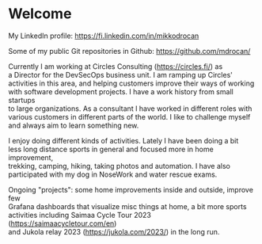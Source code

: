 # Welcome

My LinkedIn profile: <https://fi.linkedin.com/in/mikkodrocan>

Some of my public Git repositories in Github: <https://github.com/mdrocan/>

Currently I am working at Circles Consulting (<https://circles.fi/>) as \
a Director for the DevSecOps business unit. I am ramping up Circles' \
activities in this area, and helping customers improve their ways of working \
with software development projects. I have a work history from small startups \
to large organizations. As a consultant I have worked in different roles with \
various customers in different parts of the world. I like to challenge myself \
and always aim to learn something new.

I enjoy doing different kinds of activities. Lately I have been doing a bit \
less long distance sports in general and focused more in home improvement, \
trekking, camping, hiking, taking photos and automation. I have also \
participated with my dog in NoseWork and water rescue exams.

Ongoing "projects": some home improvements inside and outside, improve few \
Grafana dashboards that visualize misc things at home, a bit more sports \
activities including Saimaa Cycle Tour 2023 (<https://saimaacycletour.com/en>) \
and Jukola relay 2023 (<https://jukola.com/2023/>) in the long run.
